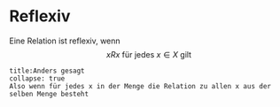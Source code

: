 # Reflexiv
Eine Relation ist reflexiv, wenn 
$$xRx\text{ für jedes }x\in X\text{ gilt}$$
```ad-note
title:Anders gesagt
collapse: true
Also wenn für jedes x in der Menge die Relation zu allen x aus der selben Menge besteht
```